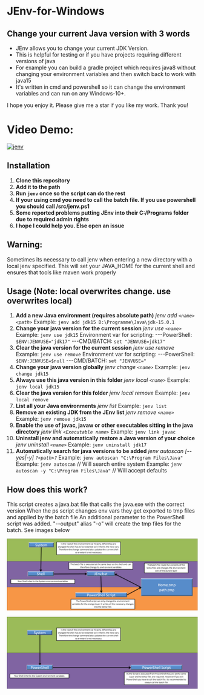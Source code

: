 # JEnv-for-Windows



## Change your current Java version with 3 words

- JEnv allows you to change your current JDK Version.
- This is helpful for testing or if you have projects requiring different versions of java
- For example you can build a gradle project which requires java8 without changing your environment variables and then switch back to work with java15
- It's written in cmd and powershell so it can change the environment variables and can run on any Windows-10+.

I hope you enjoy it. Please give me a star if you like my work. Thank you!

# Video Demo:

[![jenv](https://user-images.githubusercontent.com/55546882/162501231-b2e030bf-1194-4a1d-8565-ccd503b63402.svg)](https://user-images.githubusercontent.com/55546882/162501231-b2e030bf-1194-4a1d-8565-ccd503b63402.svg)

## Installation

1. **Clone this repository**
2. **Add it to the path**
3. **Run `jenv` once so the script can do the rest**
4. **If your using cmd you need to call the batch file. If you use powershell you should call /src/jenv.ps1**
5. **Some reported problems putting JEnv into their C:/Programs folder due to required admin rights**
6. **I hope I could help you. Else open an issue**

## Warning:

Sometimes its necessary to call jenv when entering a new directory with a local jenv specified. This will set your JAVA_HOME for the current shell and ensures that tools like maven work properly

## Usage (Note: local overwrites change. use overwrites local)

1. **Add a new Java environment (requires absolute path)**
   *jenv add `<name> <path>`*
   Example: `jenv add jdk15 D:\Programme\Java\jdk-15.0.1`
2. **Change your java version for the current session**
   *jenv use `<name>`*
   Example: `jenv use jdk15`
   Environment var for scripting:
   ---PowerShell: `$ENV:JENVUSE="jdk17"`
   ---CMD/BATCH: `set "JENVUSE=jdk17"`
3. **Clear the java version for the current session**
   *jenv use remove*
   Example: `jenv use remove`
   Environment var for scripting:
   ---PowerShell: `$ENV:JENVUSE=$null`
   ---CMD/BATCH: `set "JENVUSE="`
4. **Change your java version globally**
   *jenv change `<name>`*
   Example: `jenv change jdk15`
5. **Always use this java version in this folder**
   *jenv local `<name>`*
   Example: `jenv local jdk15  `
6. **Clear the java version for this folder**
   *jenv local remove*
   Example: `jenv local remove`
7. **List all your Java environments**
   *jenv list*
   Example: `jenv list`
8. **Remove an existing JDK from the JEnv list**
   *jenv remove `<name>`*
   Example: `jenv remove jdk15`
9. **Enable the use of javac, javaw or other executables sitting in the java directory**
   *jenv link `<Executable name>`*
   Example: `jenv link javac`
10. **Uninstall jenv and automatically restore a Java version of your choice**
    *jenv uninstall `<name>`*
    Example: `jenv uninstall jdk17`
11. **Automatically search for java versions to be added**
    *jenv autoscan [--yes|-y] `?<path>?`*
    Example: `jenv autoscan "C:\Program Files\Java"`
    Example: `jenv autoscan` // Will search entire system Example: `jenv autoscan -y "C:\Program Files\Java"` // Will accept defaults

## How does this work?

This script creates a java.bat file that calls the java.exe with the correct version When the ps script changes env vars they get exported to tmp files and applied by the batch file An additional parameter to the PowerShell script was added. "--output" alias "-o" will create the tmp files for the batch. See images below

[![SystemEnvironmentVariablesHirachyShell](130204196-1a800310-4454-49bd-8d80-161b0e7cca3f.png)](https://user-images.githubusercontent.com/55546882/130204196-1a800310-4454-49bd-8d80-161b0e7cca3f.PNG)

[![SystemEnvironmentVariablesHirachyPowerShell PNG](130204185-b54368cc-34db-40d1-a707-4c5477ca236b.png)](https://user-images.githubusercontent.com/55546882/130204185-b54368cc-34db-40d1-a707-4c5477ca236b.PNG)

